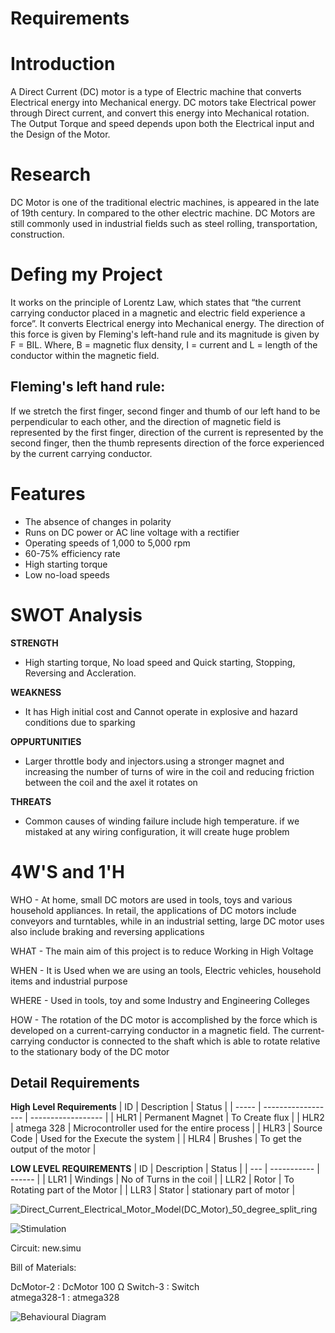# Requirements
# Introduction
   A Direct Current (DC) motor is a type of Electric machine that converts Electrical energy into Mechanical energy. DC motors take Electrical power through Direct current, and convert this energy into Mechanical rotation. The Output Torque and speed depends upon both the Electrical input and the Design of the Motor.
# Research
DC Motor is one  of the  traditional electric  machines, is  appeared in the late  of 19th century. In compared to the other electric machine. DC Motors are still commonly used in industrial fields such as steel rolling, transportation, construction.
# Defing my Project
It works on the principle of Lorentz Law, which states that “the current carrying conductor placed in a magnetic and electric field experience a force”.
It converts Electrical energy into Mechanical energy.
The direction of this force is given by Fleming's left-hand rule and its magnitude is given by F = BIL. Where, B = magnetic flux density, I = current and L = length of the conductor within the magnetic field. 
## Fleming's left hand rule:
If we stretch the first finger, second finger and thumb of our left hand to be perpendicular to each other, and the direction of magnetic field is represented by the first finger, direction of the current is represented by the second finger, then the thumb represents direction of the force experienced by the current carrying conductor.
# Features
* The absence of changes in polarity
* Runs on DC power or AC line voltage with a rectifier
* Operating speeds of 1,000 to 5,000 rpm
* 60-75% efficiency rate
* High starting torque
* Low no-load speeds
# SWOT Analysis
__STRENGTH__
* High starting torque, No load speed and Quick starting, Stopping, Reversing and Accleration.

__WEAKNESS__
* It has High initial cost and Cannot operate in explosive and hazard conditions due to sparking

__OPPURTUNITIES__
* Larger throttle body and injectors.using a stronger magnet and increasing the number of turns of wire in the coil and reducing friction between the coil and the axel it rotates on

__THREATS__
* Common causes of winding failure include high temperature. if we mistaked at any wiring configuration, it will create huge problem

# 4W'S and 1'H
WHO -  At home, small DC motors are used in tools, toys and various household appliances. In retail, the applications of DC motors include conveyors and turntables, while in an industrial setting, large DC motor uses also include braking and reversing applications

WHAT - The main aim of this project is to reduce Working in High Voltage

WHEN - It is Used when we are using an tools, Electric vehicles, household items and industrial purpose

WHERE - Used in tools, toy and some Industry and Engineering Colleges

HOW - The rotation of the DC motor is accomplished by the force which is developed on a current-carrying conductor in a magnetic field. The current-carrying conductor is connected to the shaft which is able to rotate relative to the stationary body of the DC motor
## Detail Requirements
__High Level Requirements__
|   ID  |     Description    |       Status       |
| ----- | ------------------ | ------------------ |
| HLR1  | Permanent Magnet | To Create flux |
| HLR2  | atmega 328 | Microcontroller used for the entire process |
| HLR3  | Source Code | Used for the Execute the system |
| HLR4  | Brushes | To get the output of the motor |

__LOW LEVEL REQUIREMENTS__
| ID  | Description | Status |
| --- | ----------- | ------ |
| LLR1 | Windings | No of Turns in the coil |
| LLR2 | Rotor | To Rotating part of the Motor |
| LLR3 | Stator | stationary part of motor |


![Direct_Current_Electrical_Motor_Model(_DC_Motor_)_50_degree_split_ring](https://user-images.githubusercontent.com/94169511/144233007-766c7bfe-2b46-4661-99ef-998853ab7646.gif)





![Stimulation](https://user-images.githubusercontent.com/94169511/144357726-4b9f43b7-1259-4c73-b566-ba2dbac57e87.JPG)


Circuit: new.simu

Bill of Materials:

DcMotor-2 : DcMotor 100 Ω
Switch-3 : Switch  
atmega328-1 : atmega328

![Behavioural Diagram](https://user-images.githubusercontent.com/94169511/144357901-813ff44a-58ae-4d06-ad74-da3b1a4618ca.gif)
